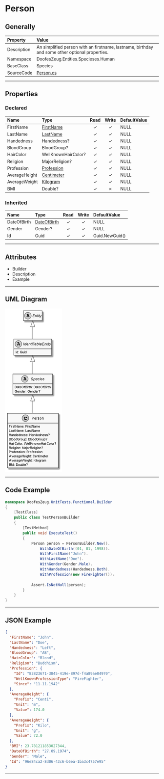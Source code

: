 ﻿# Person

## Generally

|Property|Value|
|:-|:-|
|Description|An simplified person with an firstname, lastname, birthday and some other optional properties.|
|Namespace|DoofesZeug.Entities.Specieses.Human|
|BaseClass|Species|
|SourceCode|[Person.cs](../../../../DoofesZeug.Library/Src/Entities/Specieses/Human/Person.cs)|

---

## Properties

### Declared

|Name|Type|Read|Write|DefaultValue|
|:---|:---|:--:|:---:|:-----------|
|FirstName|[FirstName](../../Entities/DoofesZeug.Entities.Specieses.Human/FirstName.md)|&#x2713;|&#x2713;|NULL|
|LastName|[LastName](../../Entities/DoofesZeug.Entities.Specieses.Human/LastName.md)|&#x2713;|&#x2713;|NULL|
|Handedness|Handedness?|&#x2713;|&#x2713;|NULL|
|BloodGroup|BloodGroup?|&#x2713;|&#x2713;|NULL|
|HairColor|WellKnownHairColor?|&#x2713;|&#x2713;|NULL|
|Religion|MajorReligion?|&#x2713;|&#x2713;|NULL|
|Profession|[Profession](../../Entities/DoofesZeug.Entities.Specieses.Human.Professions/Profession.md)|&#x2713;|&#x2713;|NULL|
|AverageHeight|[Centimeter](../../Entities/DoofesZeug.Entities.Science.Base.Length/Centimeter.md)|&#x2713;|&#x2713;|NULL|
|AverageWeight|[Kilogram](../../Entities/DoofesZeug.Entities.Science.Base.Weight/Kilogram.md)|&#x2713;|&#x2713;|NULL|
|BMI|Double?|&#x2713;|&#x2717;|NULL|

### Inherited

|Name|Type|Read|Write|DefaultValue|
|:---|:---|:--:|:---:|:-----------|
|DateOfBirth|[DateOfBirth](../../Entities/DoofesZeug.Entities.DateAndTime/DateOfBirth.md)|&#x2713;|&#x2713;|NULL|
|Gender|Gender?|&#x2713;|&#x2713;|NULL|
|Id|Guid|&#x2713;|&#x2713;|Guid.NewGuid()|

---

## Attributes

- Builder
- Description
- Example

---

## UML Diagram

![Person.png](./Person.png "Person")

---

## Code Example

```cs
namespace DoofesZeug.UnitTests.Functional.Builder
{
    [TestClass]
    public class TestPersonBuilder
    {
        [TestMethod]
        public void ExecuteTest()
        {
            Person person = PersonBuilder.New().
                WithDateOfBirth((01, 01, 1998)).
                WithFirstName("John").
                WithLastName("Doe").
                WithGender(Gender.Male).
                WithHandedness(Handedness.Both).
                WithProfession(new FireFighter());

            Assert.IsNotNull(person);
        }
    }
}
```

---

## JSON Example

```json
{
  "FirstName": "John",
  "LastName": "Doe",
  "Handedness": "Left",
  "BloodGroup": "AB",
  "HairColor": "Blond",
  "Religion": "Buddhism",
  "Profession": {
    "Id": "82823671-3845-419e-897d-f4a89ae04970",
    "WellKnownProfessionType": "FireFighter",
    "Since": "11.11.1942"
  },
  "AverageHeight": {
    "Prefix": "Centi",
    "Unit": "m",
    "Value": 174.0
  },
  "AverageWeight": {
    "Prefix": "Kilo",
    "Unit": "g",
    "Value": 72.0
  },
  "BMI": 23.781211853027344,
  "DateOfBirth": "27.09.1974",
  "Gender": "Male",
  "Id": "96e84ca2-8d06-43c6-b6ea-1ba3c4757e95"
}
```

---

